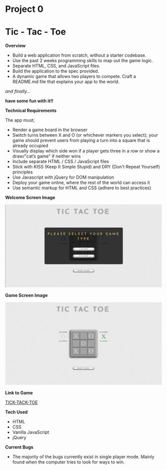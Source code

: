 # Project 0

# Tic - Tac - Toe

**Overview**

* Build a web application from scratch, without a starter codebase.
* Use the past 2 weeks programming skills to map out the game logic.
* Separate HTML, CSS, and JavaScript files.
* Build the application to the spec provided.
* A dynamic game that allows two players to compete.
Craft a README.md file that explains your app to the world.

*and finally...*

**have some fun with it!!**

**Technical Requirements**

The app must;

* Render a game board in the browser
* Switch turns between X and O (or whichever markers you select); your game should prevent users from playing a turn into a square that is already occupied
* Visually display which side won if a player gets three in a row or show a draw/"cat’s game" if neither wins
* Include separate HTML / CSS / JavaScript files
* Stick with KISS (Keep It Simple Stupid) and DRY (Don't Repeat Yourself) principles
* Use Javascript with jQuery for DOM manipulation
* Deploy your game online, where the rest of the world can access it
* Use semantic markup for HTML and CSS (adhere to best practices)


**Welcome Screen Image**

![welcome screen image](images/welcome-screen.png)


**Game Screen Image**

![game screen image](images/game-play.png)

**Link to Game**

[TICK-TACK-TOE](https://jaytees.github.io/tic-tac-toe/)


**Tech Used**

* HTML
* CSS
* Vanilla JavaScript
* jQuery


**Current Bugs**

* The majority of the bugs currently exist in single player mode. Mainly found when the computer tries to look for ways to win.
